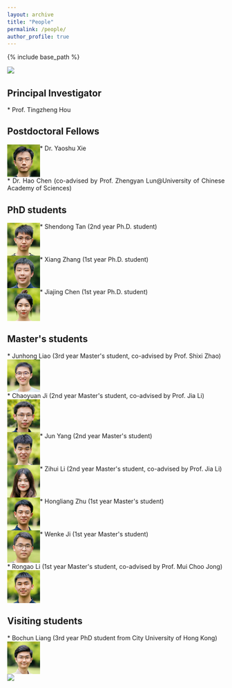 ```yaml
---
layout: archive
title: "People"
permalink: /people/
author_profile: true
---
```


{% include base_path %}

<style>
    .res-text {
        text-align: justify;
        display: inline-block;
    }
    .res {
        float: left;
        width: 15%;
    }
    @media only screen and (max-width: 800px) and (orientation:portrait) {
        .res {
            width: 100%;
        }
    }
</style>

<img src="/images/groupphoto4.jpg"/>
 
## Principal Investigator

<div class="res-text" markdown="1">
* Prof. Tingzheng Hou
</div>

## Postdoctoral Fellows

<div class="res-text" markdown="1">
* Dr. Yaoshu Xie
<img class="res" src="/images/xys.jpg" alt="Dr. Yaoshu Xie"/>
</div>

<div class="res-text" markdown="1">
* Dr. Hao Chen (co-advised by Prof. Zhengyan Lun@University of Chinese Academy of Sciences)
</div>

## PhD students

<div class="res-text" markdown="1">
* Shendong Tan (2nd year Ph.D. student)
<img class="res" src="/images/tsd.jpg" alt="Shendong Tan"/>
</div>

<div class="res-text" markdown="1">
* Xiang Zhang (1st year Ph.D. student)
<img class="res" src="/images/zx.jpg" alt="Xiang Zhang"/>
</div>

<div class="res-text" markdown="1">
* Jiajing Chen (1st year Ph.D. student)
<img class="res" src="/images/cjj.jpg" alt="Jiajiang Chen"/>
</div>

## Master's students

<div class="res-text" markdown="1">
* Junhong Liao (3rd year Master's student, co-advised by Prof. Shixi Zhao)
<img class="res" src="/images/ljh.jpg" alt="Junhong Liao"/>
</div>

<div class="res-text" markdown="1">
* Chaoyuan Ji (2nd year Master's student, co-advised by Prof. Jia Li)
<img class="res" src="/images/jcy.jpg" alt="Chaoyuan Ji"/>
</div>

<div class="res-text" markdown="1">
* Jun Yang (2nd year Master's student)
<img class="res" src="/images/yj.jpg" alt="Jun Yang"/>
</div>

<div class="res-text" markdown="1">
* Zihui Li (2nd year Master's student, co-advised by Prof. Jia Li)
<img class="res" src="/images/lzh.jpg" alt="Zihui Li"/>
</div>

<div class="res-text" markdown="1">
* Hongliang Zhu (1st year Master's student)
<img class="res" src="/images/zhl.jpg" alt="Hongliang Zhu"/>
</div>

<div class="res-text" markdown="1">
* Wenke Ji (1st year Master's student)
<img class="res" src="/images/jwk.jpg" alt="Wenke Ji"/>
</div>

<div class="res-text" markdown="1">
* Rongao Li (1st year Master's student, co-advised by Prof. Mui Choo Jong)
<img class="res" src="/images/lra.jpg" alt="Rongao Li"/>
</div>

## Visiting students

<div class="res-text" markdown="1">
* Bochun Liang (3rd year PhD student from City University of Hong Kong)
<img class="res" src="/images/lbc.jpg" alt="Bochun Liang"/>
</div>

<img src="/images/groupphoto5.jpg"/>

<script src="/assets/js/vanilla-back-to-top.min.js"></script>
<script>addBackToTop({
  diameter: 56,
  backgroundColor: '#ddd',
  textColor: '#003262'
})</script>
